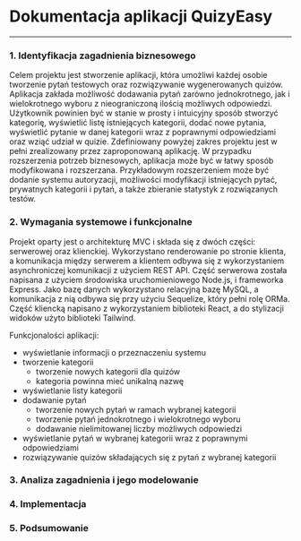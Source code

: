 # Dokumentacja aplikacji QuizyEasy 

---

### 1. Identyfikacja zagadnienia biznesowego

Celem projektu jest stworzenie aplikacji, która umożliwi każdej osobie tworzenie pytań testowych oraz rozwiązywanie wygenerowanych quizów. Aplikacja zakłada możliwość dodawania pytań zarówno jednokrotnego, jak i wielokrotnego wyboru z nieograniczoną ilością możliwych odpowiedzi. Użytkownik powinien być w stanie w prosty i intuicyjny sposób stworzyć kategorię, wyświetlić listę istniejących kategorii, dodać nowe pytania, wyświetlić pytanie w danej kategorii wraz z poprawnymi odpowiedziami oraz wziąć udział w quizie. Zdefiniowany powyżej zakres projektu jest w pełni zrealizowany przez zaproponowaną aplikację. W przypadku rozszerzenia potrzeb biznesowych, aplikacja może być w łatwy sposób modyfikowana i rozszerzana. Przykładowym rozszerzeniem może być dodanie systemu autoryzacji, możliwości modyfikacji istniejących pytać, prywatnych kategorii i pytań, a także zbieranie statystyk z rozwiązanych testów.

### 2. Wymagania systemowe i funkcjonalne

Projekt oparty jest o architekturę MVC i składa się z dwóch części: serwerowej oraz klienckiej. Wykorzystano renderowanie po stronie klienta, a komunikacja między serwerem a klientem odbywa się z wykorzystaniem asynchroniczej komunikacji z użyciem REST API. Część serwerowa została napisana z użyciem środowiska uruchomieniowego Node.js, i frameworka Express. Jako bazę danych wykorzystano relacyjną bazę MySQL, a komunikacja z nią odbywa się przy użyciu Sequelize, który pełni rolę ORMa. Część kliencką napisano z wykorzystaniem biblioteki React, a do stylizacji widoków użyto biblioteki Tailwind.

Funkcjonalości aplikacji:

- wyświetlanie informacji o przeznaczeniu systemu
- tworzenie kategorii
  - tworzenie nowych kategorii dla quizów
  - kategoria powinna mieć unikalną nazwę
- wyświetlanie listy kategorii
- dodawanie pytań
    - tworzenie nowych pytań w ramach wybranej kategorii
    - tworzenie pytań jednokrotnego i wielokrotnego wyboru
    - dodawanie nielimitowanej liczby możliwych odpowiedzi
- wyświetlanie pytań w wybranej kategorii wraz z poprawnymi odpowiedziami
- rozwiązywanie quizów składających się z pytań z wybranej kategorii

### 3. Analiza zagadnienia i jego modelowanie

### 4. Implementacja

### 5. Podsumowanie